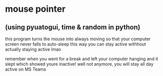 # mouse pointer 
## (using pyuatogui, time & random in python)
this program turns the mouse into always moving so that your computer screen never falls to auto-sleep
this way you can stay active withhout actually staying active lmao

remember when you went for a break and left your computer hanging
and it slept which showed youre inactive!
 well not anymore, you will stay all day active on MS Teams